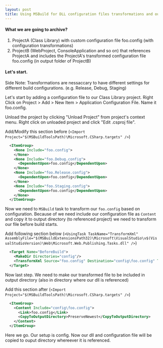 ```yaml
---
layout: post
title: Using MSBuild for DLL configuration files transformations and output to referencing projects
---
```


#### What we are going to archive?

1. ProjectA (Class Library) with custom configuration file foo.config (with configuration transformations)
2. ProjectB (WebProject, ConsoleApplication and so on) that references ProjectA and includes the ProjectA's transformed configuration file foo.config (in output folder of ProjectB)

<!--more-->

#### Let's start.

Side Note: Transformations are nessaccary to have different settings for different build configurations. (e.g. Release, Debug, Staging)

Let's start by adding a configuration file to our Class Library project. Right Click on Project > Add > New Item > Application Configuration File. Name it foo.config.

Unload the project by clicking "Unload Project" from project's context menu. Right click on unloaded project and click "Edit .csproj file".

Add/Modify this section before (`<Import Project="$(MSBuildToolsPath)\Microsoft.CSharp.targets" />`)

```xml
  <ItemGroup>
    <None Include="foo.config">
    </None>
    <None Include="foo.Debug.config">
      <DependentUpon>foo.config</DependentUpon>
    </None>
    <None Include="foo.Release.config">
      <DependentUpon>foo.config</DependentUpon>
    </None>
    <None Include="foo.Staging.config">
      <DependentUpon>foo.config</DependentUpon>
    </None>
  </ItemGroup>
 ```

Now we need to `MSBuild` task to transform our `foo.config` based on configuration. Because of we need include our configuration file as `Content` and copy it to output directory (to referenced project) we need to transform our file before build starts.

Add following section below (`<UsingTask TaskName="TransformXml" AssemblyFile="$(MSBuildExtensionsPath32)\Microsoft\VisualStudio\v$(VisualStudioVersion)\Web\Microsoft.Web.Publishing.Tasks.dll" />`)

```xml
  <Target Name="BeforeBuild">
    <MakeDir Directories="config"/>
    <TransformXml Source="foo.config" Destination="config\foo.config" Transform="foo.$(Configuration).config" />
  </Target>
```

Now last step. We need to make our transformed file to be included in output directory (also in directory where our dll is referenced)

Add this section after (`<Import Project="$(MSBuildToolsPath)\Microsoft.CSharp.targets" />`)

```xml
  <ItemGroup>
    <Content Include="config\foo.config">
      <Link>foo.config</Link>
      <CopyToOutputDirectory>PreserveNewest</CopyToOutputDirectory>
    </Content>
  </ItemGroup>
```

Here we go. Our setup is config. Now our dll and configuration file will be copied to ouput directory whereever it is referenced.
